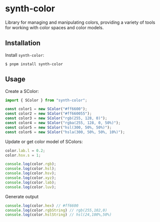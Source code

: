 # synth-color

Library for managing and manipulating colors, providing a variety of tools for working with color spaces and color models.

## Installation

Install `synth-color`:

```
$ pnpm install synth-color
```


## Usage

Create a SColor:

```js
import { SColor } from "synth-color";

const color1 = new SColor("#ff6600");
const color2 = new SColor("#ff660055");
const color3 = new SColor("rgb(255, 128, 0)");
const color4 = new SColor("rgba(255, 128, 0, 50%)");
const color5 = new SColor("hsl(300, 50%, 50%)");
const color6 = new SColor("hsla(300, 50%, 50%, 10%)");
```


Update or get color model of SColors:

```js
color.lab.l = 0.2;
color.hsv.s = 1;

console.log(color.rgb);
console.log(color.hsl);
console.log(color.hsv);
console.log(color.xyz);
console.log(color.lab);
console.log(color.luv);
```


Generate output

```js
console.log(color.hex) // #ff6600
console.log(color.rgbString) // rgb(255,102,0)
console.log(color.hslString) // hsl(24,100%,50%)
```
